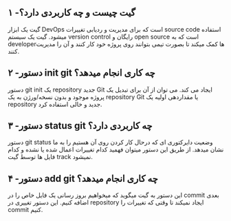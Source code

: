 ## ۱ -گیت چیست و چه کاربردی دارد؟
گیت یک ابزار DevOps است که برای مدیریت و ردیابی تغییرات source code  استفاده میشود.
گیت یک سیستم version control رایگان و open source است که به developerها کمک میکند تا بصورت تیمی بتوانند روی پروژه خود کار کنند و آن را مدیریت کنند.

## ۲ -دستور init git چه کاری انجام میدهد؟

دستور git init یک repository جدید Git ایجاد می کند. می توان از آن برای تبدیل یک پروژه موجود و بدون نسخه/ورژن به یک repository Git یا مقداردهی اولیه یک repository جدید و خالی استفاده کرد.

## ۳ -دستور status git چه کاربردی دارد؟
دستور git status وضعیت دایرکتوری ای که درحال کار کردن روی آن هستیم را به ما نشان میدهد. از طریق این دستور میتوان فهمید کدام تغییرات اعمال شده یا نشده و کدام فایل ها توسط گیت track نمیشود.

## ۴ -دستور add git چه کاری انجام میدهد؟
این دستور به گیت میگوید که میخواهیم بروز رسانی یک فایل خاص را در commit بعدی اضافه کنیم. این دستور تغییری در repository ایجاد نمیکند تا وقتی که تغییرات را commit  کنیم.
